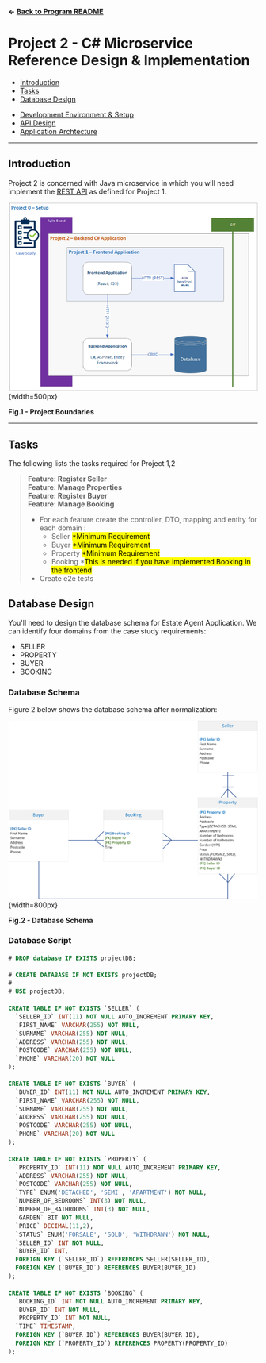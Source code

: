 **&larr; [Back to Program README](../README.md)**
# Project 2 - C# Microservice Reference Design & Implementation 

  - [Introduction](#introduction)
  - [Tasks](#tasks)
  - [Database Design](#database-design)

* [Development Environment & Setup](docs/development-environment.md)
* [API Design](docs/endpoints.md)
* [Application Archtecture](docs/architecture.md)
---

## Introduction

Project 2 is concerned with Java microservice in which you will need implement the <a href="docs/endpoints.md">REST API</a> as defined for Project 1.

![](./docs/images/projects-boundary.png){width=500px}
<figcaption><b>Fig.1 - Project Boundaries </b></figcaption>

---
## Tasks

The following lists the tasks required for Project 1,2

>**Feature: Register Seller**  
**Feature: Manage Properties**  
**Feature: Register Buyer**  
**Feature: Manage Booking**
> 
> - For each feature create the controller, DTO, mapping and entity for each domain : 
>   - Seller <mark>*Minimum Requirement<mark/>
>   - Buyer <mark>*Minimum Requirement<mark/>
>   - Property <mark>*Minimum Requirement<mark/>
>   - Booking *<mark>This is needed if you have implemented Booking in the frontend<mark/>
> - Create e2e tests 


## Database Design

You'll need to design the database schema for Estate Agent Application.  We can identify four domains from the case study requirements:

- SELLER
- PROPERTY
- BUYER
- BOOKING

### Database Schema

Figure 2 below shows the database schema after normalization:

![](./docs/images/database-schema.png){width=800px}
<figcaption><b>Fig.2 - Database Schema</b></figcaption>

### Database Script
```sql
# DROP database IF EXISTS projectDB;

# CREATE DATABASE IF NOT EXISTS projectDB;
#
# USE projectDB;

CREATE TABLE IF NOT EXISTS `SELLER` (
  `SELLER_ID` INT(11) NOT NULL AUTO_INCREMENT PRIMARY KEY,
  `FIRST_NAME` VARCHAR(255) NOT NULL,
  `SURNAME` VARCHAR(255) NOT NULL,
  `ADDRESS` VARCHAR(255) NOT NULL,
  `POSTCODE` VARCHAR(255) NOT NULL,
  `PHONE` VARCHAR(20) NOT NULL
);

CREATE TABLE IF NOT EXISTS `BUYER` (
  `BUYER_ID` INT(11) NOT NULL AUTO_INCREMENT PRIMARY KEY,
  `FIRST_NAME` VARCHAR(255) NOT NULL,
  `SURNAME` VARCHAR(255) NOT NULL,
  `ADDRESS` VARCHAR(255) NOT NULL,
  `POSTCODE` VARCHAR(255) NOT NULL,
  `PHONE` VARCHAR(20) NOT NULL
);

CREATE TABLE IF NOT EXISTS `PROPERTY` (
  `PROPERTY_ID` INT(11) NOT NULL AUTO_INCREMENT PRIMARY KEY,
  `ADDRESS` VARCHAR(255) NOT NULL,
  `POSTCODE` VARCHAR(255) NOT NULL,
  `TYPE` ENUM('DETACHED', 'SEMI', 'APARTMENT') NOT NULL,
  `NUMBER_OF_BEDROOMS` INT(3) NOT NULL,
  `NUMBER_OF_BATHROOMS` INT(3) NOT NULL,
  `GARDEN` BIT NOT NULL,
  `PRICE` DECIMAL(11,2),
  `STATUS` ENUM('FORSALE', 'SOLD', 'WITHDRAWN') NOT NULL,
  `SELLER_ID` INT NOT NULL,
  `BUYER_ID` INT,
  FOREIGN KEY (`SELLER_ID`) REFERENCES SELLER(SELLER_ID),
  FOREIGN KEY (`BUYER_ID`) REFERENCES BUYER(BUYER_ID)
);

CREATE TABLE IF NOT EXISTS `BOOKING` (
  `BOOKING_ID` INT NOT NULL AUTO_INCREMENT PRIMARY KEY,
  `BUYER_ID` INT NOT NULL,
  `PROPERTY_ID` INT NOT NULL,
  `TIME` TIMESTAMP,
  FOREIGN KEY (`BUYER_ID`) REFERENCES BUYER(BUYER_ID),
  FOREIGN KEY (`PROPERTY_ID`) REFERENCES PROPERTY(PROPERTY_ID)
);
```